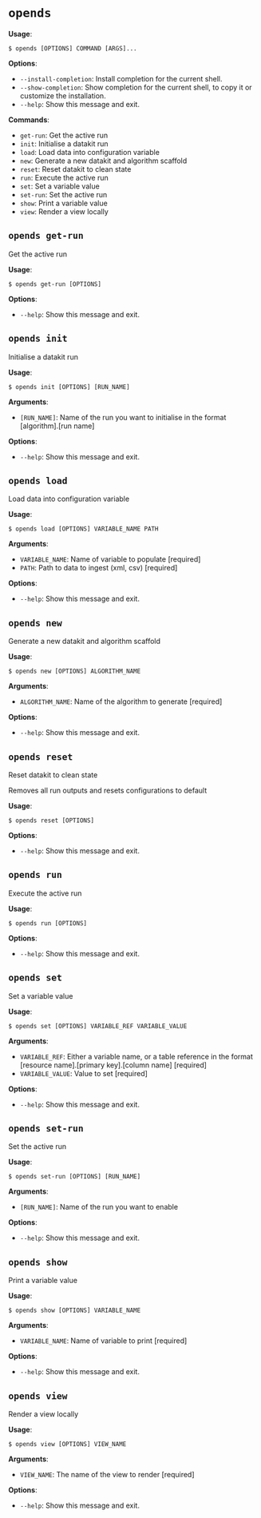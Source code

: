 # `opends`

**Usage**:

```console
$ opends [OPTIONS] COMMAND [ARGS]...
```

**Options**:

* `--install-completion`: Install completion for the current shell.
* `--show-completion`: Show completion for the current shell, to copy it or customize the installation.
* `--help`: Show this message and exit.

**Commands**:

* `get-run`: Get the active run
* `init`: Initialise a datakit run
* `load`: Load data into configuration variable
* `new`: Generate a new datakit and algorithm scaffold
* `reset`: Reset datakit to clean state
* `run`: Execute the active run
* `set`: Set a variable value
* `set-run`: Set the active run
* `show`: Print a variable value
* `view`: Render a view locally

## `opends get-run`

Get the active run

**Usage**:

```console
$ opends get-run [OPTIONS]
```

**Options**:

* `--help`: Show this message and exit.

## `opends init`

Initialise a datakit run

**Usage**:

```console
$ opends init [OPTIONS] [RUN_NAME]
```

**Arguments**:

* `[RUN_NAME]`: Name of the run you want to initialise in the format [algorithm].[run name]

**Options**:

* `--help`: Show this message and exit.

## `opends load`

Load data into configuration variable

**Usage**:

```console
$ opends load [OPTIONS] VARIABLE_NAME PATH
```

**Arguments**:

* `VARIABLE_NAME`: Name of variable to populate  [required]
* `PATH`: Path to data to ingest (xml, csv)  [required]

**Options**:

* `--help`: Show this message and exit.

## `opends new`

Generate a new datakit and algorithm scaffold

**Usage**:

```console
$ opends new [OPTIONS] ALGORITHM_NAME
```

**Arguments**:

* `ALGORITHM_NAME`: Name of the algorithm to generate  [required]

**Options**:

* `--help`: Show this message and exit.

## `opends reset`

Reset datakit to clean state

Removes all run outputs and resets configurations to default

**Usage**:

```console
$ opends reset [OPTIONS]
```

**Options**:

* `--help`: Show this message and exit.

## `opends run`

Execute the active run

**Usage**:

```console
$ opends run [OPTIONS]
```

**Options**:

* `--help`: Show this message and exit.

## `opends set`

Set a variable value

**Usage**:

```console
$ opends set [OPTIONS] VARIABLE_REF VARIABLE_VALUE
```

**Arguments**:

* `VARIABLE_REF`: Either a variable name, or a table reference in the format [resource name].[primary key].[column name]  [required]
* `VARIABLE_VALUE`: Value to set  [required]

**Options**:

* `--help`: Show this message and exit.

## `opends set-run`

Set the active run

**Usage**:

```console
$ opends set-run [OPTIONS] [RUN_NAME]
```

**Arguments**:

* `[RUN_NAME]`: Name of the run you want to enable

**Options**:

* `--help`: Show this message and exit.

## `opends show`

Print a variable value

**Usage**:

```console
$ opends show [OPTIONS] VARIABLE_NAME
```

**Arguments**:

* `VARIABLE_NAME`: Name of variable to print  [required]

**Options**:

* `--help`: Show this message and exit.

## `opends view`

Render a view locally

**Usage**:

```console
$ opends view [OPTIONS] VIEW_NAME
```

**Arguments**:

* `VIEW_NAME`: The name of the view to render  [required]

**Options**:

* `--help`: Show this message and exit.
